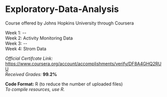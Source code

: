 # Exploratory-Data-Analysis
Course offered by Johns Hopkins University through Coursera    


Week 1: --  
Week 2: Activity Monitoring Data  
Week 3: --  
Week 4: Strom Data  


*Official Certifcate Link:* https://www.coursera.org/account/accomplishments/verify/DF8A4GHQ2RUU    
*Received Grades:* **99.2%**  

**Code Format:** R (to reduce the number of uploaded files)  
*To compile resources, use R.*  

